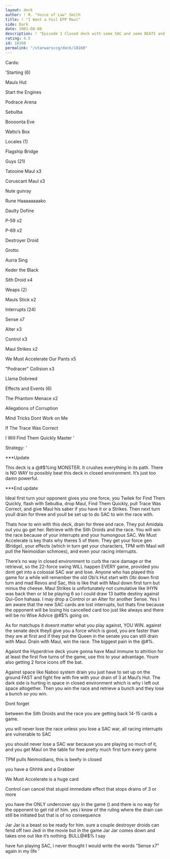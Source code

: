 ```yaml
---
layout: deck
author: ! R. "Voice of Law" Smith
title: ! "I Want a Foil EPP Maul"
side: Dark
date: 2001-08-08
description: ! "Episode 1 Closed deck with some SAC and some BEATS and some DRAINS and well yeah some racing."
rating: 4.5
id: 18160
permalink: "/starwarsccg/deck/18160"
---
```

Cards: 

'Starting (6)

Mauls Hut

Start the Engines

Podrace Arena

Sebulba

Boooonta Eve

Watto’s Box


Locales (1)

Flagship Bridge


Guys (21)

Tatooine Maul x3

Coruscant Maul x3

Nute gunray

Rune Haaaaaaaako

Daulty Dofine

P-59 x2

P-69 x2

Destroyer Droid

Grotto

Aurra Sing

Keder the Black

Sith Droid x4


Weaps (2)

Mauls Stick x2


Interrupts (24)

Sense x7

Alter x3

Control x3

Maul Strikes x2

We Must Accelerate Our Pants x5

"Podracer" Collision x3

Llama Dobreed


Effects and Events (6)

The Phantom Menace x2

Allegations of Corruption

Mind Tricks Dont Work on Me

If The Trace Was Correct

I Will Find Them Quickly Master '

Strategy: '

***Update

This deck is a @#$%ing MONSTER. It crushes everything in its path. There is NO WAY to possibly beat this deck in closed environment. It’s just too damn powerful.

***End update


Ideal first turn your opponent gives you one force, you Twilek for Find Them Quickly, flash with Sebulba, drop Maul, Find Them Quickly, pull Trace Was Correct, and give Maul his saber if you have it or a Strikes. Then next turn youll drain for three and youll be set up to do SAC to win the race with.


Thats how to win with this deck, drain for three and race. They put Amidala out you go get her. Retrieve with the Sith Droids and the race. You will win the race because of your interrupts and your humongous SAC. We Must Accelerate is key thats why theres 5 of them. They get your force gen (Bridge), your effects (which in turn get your characters, TPM with Maul will pull the Neimoidian schmoes), and even your racing interrupts.


There’s no way in closed environment to curb the race damage or the retrieval, so the 22-force swing WILL happen EVERY game, provided you dont get into a colossal SAC war and lose. Anyone who has played this game for a while will remember the old Obi’s Hut start with Obi down first turn and mad Revos and Sac, this is like that with Maul down first turn but minus the cheese. Maul Strikes is unfortunately not cumulative like IHYN was back then or Id be playing 6 so I could draw 13 battle destiny against Qui-Gon hahaaa. I may drop a Control or an Alter for another Sense. Yes I am aware that the new SAC cards are lost interrupts, but thats fine because the opponent will be losing his cancelled card too just like always and there will be no Wise Advice @#$% going on.


As for matchups it doesnt matter what you play against, YOU WIN. against the senate deck theyll give you a force which is good, you are faster than they are at first and if they put the Queen in the senate you can still drain with Maul. Drain with Maul, win the race. The biggest pain in the @#$% is that political effect which cancels a drain, you will need to Alter that @#$%.


Agaisnt the Hyperdrive deck youre gonna have Maul immune to attrition for at least the first five turns of the game, use this to your advantage. Youre also getting 2 force icons off the bat.


Against space like Naboo system drain you just have to set up on the ground FAST and fight fire with fire with your drain of 3 at Maul’s Hut. The dark side is hurting in space in closed environment which is why i left out space altogether. Then you win the race and retrieve a bunch and they lose a bunch so you win.



Dont forget 

between the Sith Droids and the race you are getting back 14-15 cards a game.

you will never lose the race unless you lose a SAC war, all racing interrupts are vulnerable to SAC

you should never lose a SAC war because you are playing so much of it, and you get Maul on the table for free pretty much first turn every game

TPM pulls Neimoidians, this is beefy in closed

you have a Ghhhk and a Grabber

We Must Accelerate is a huge card

Control can cancel that stupid immediate effect that stops drains of 3 or more

you have the ONLY undercover spy in the game () and there is no way for the opponent to get rid of him. yes i know of the ruling where the drain can still be initiated but that is of no consequence

Jar Jar is a beast so be ready for him. sure a couple destroyer droids can fend off two Jedi in the movie but in the game Jar Jar comes down and takes one out like it’s nothing. BULL@#$% I say

have fun playing SAC, i never thought I would write the words ”Sense x7” again in my life   '
